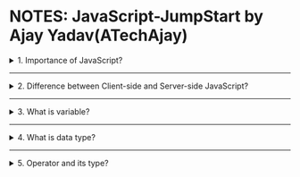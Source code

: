 # NOTES: JavaScript-JumpStart by Ajay Yadav(ATechAjay)

<details>

<summary>1. Importance of JavaScript?</summary>

- JavaScript is a powerful programming language that can add interactivity to a website. It was invented by Brendan Eich in 1995.

- In web browsers, JavaScript consists of three main parts:

          1. Core JS: ECMAScript provides the core functionality.

          2. DOM: The Document Object Model (DOM) provides interfaces for interacting with elements on web pages.

          3. BOM: The Browser Object Model (BOM) provides the browser API for interacting with the web browser.

- We use JavaScript with HTML and CSS to enhance a web page’s functionality, such as validating forms , creating interactive features, and displaying animated charts, etc.

- When a web page is loaded, i.e. after HTML and CSS have been downloaded, the JavaScript engine in the web browser executes the JavaScript code.

- The JavaScript code then modifies the HTML and CSS to update the user interface dynamically.

- The JavaScript engine is a program that executes JavaScript code.

</details>

<hr>
<details>

<summary>2. Difference between Client-side and Server-side JavaScript?</summary>

- When JavaScript is used on a web page, it is executed in web browsers. In this case, JavaScript works as a client-side language.

- JavaScript can run on both web browsers and servers. A popular JavaScript server-side environment is Node.js.

- Unlike client-side JavaScript, server-side JavaScript executes on the server that allows us to access databases, file systems, etc.
</details>

<hr>
<details>

<summary>3. What is variable?</summary>

- Variable is the essential building block of JavaScript.

- We need operators (we will discuss it later) to modify our variables.

- Without variable, a piece of code would do the exact same thing every time.

- But with variable, a piece of code do something different every time.

#### Variable declaration

- When we first time create a Variable, we declare it. This process is known as variable declaration.

- To declare a variable, we use the let, var and const keyword followed by the variable name.

```JavaScript
let firstName;

// firstName - Variable, that is not initialized yet. So it's default value will be "undefined"
```

> Variable has a special value "undefined" if you have not assigned a value to it.

- But we can also assign a value to a variable known as initialization of a variable.

- Once we have declared a variable, we can initialize it with a value. To initialize a variable, we specify the variable name, followed by an equals sign ( = ) and a value.

- JavaScript allows us to declare two or more variables using a single statement. To separate two variable declarations, we use a comma ( , ) operator.

```JavaScript
// Variable definition

let firstName = "Ajay";

// firstName - Variable Name/Identifier
// "Ajay" - Value
```

> Now, we can use the above defined Variable in our entire program whenever we want.

- JavaScript is a dynamically typed language. This means that we don’t need to specify the variable’s type in the declaration.

- Since JavaScript is a dynamically typed language, we can re-assign a value of a varible of different data type. Although, it is not recommended.

- Once we initialize a variable, we can change its value by re-assigning(=) a different value.

```JavaScript
// Variable definition
let firstName = "Ajay";

// firstName - Variable Name/Identifier
// "Ajay" - Value

// re-assign
firstName = "Alex";

// firstName - Variable Name/Identifier
// "Alex" - New value
```

> A variable has no any data type but a value has.

#### Undefined VS undeclared variables

- An undefined variable is a variable that has been declared but has not been initialized with a value.

- An undeclared variable is a variable that has not been declared or defined yet.
  If we want to accesss undeclared variable then JavaScript engine will throw an error.

#### let, var, & const

- A variable definition consists of three parts:

             1. Varible definition keyword (let, var, & const)

             2. A variable name (eg: firstName)

             3. A value (eg: "Ajay")

- let, var and, const are used for variables that might have new value assigned somewhere in the program.

- The var keyword is almost the same as let. It also declares a variable, but in a slightly different way. It is recommended to always use the let keyword.

- Variables declared using const are called _constants_. They cannot be reassigned. An attempt to do so would cause an error.

- These 3 keywords introduce a new concept known as _scope_, which will be discussed later in the week.

> 'const' declarations must be initialized.

Notes:👇

| Keyword | Scope  |
| ------- | ------ |
| var     | Global |
| let     | Block  |
| const   | Block  |

   </details>

   <hr>

  <details>
<summary>4. What is data type?</summary>

- A value in JavaScript is always of a certain type.

- We can put any type in a variable.

- JavaScript is a dynamic language with dynamic types.

- Variables in JavaScript are not directly associated with any particular data type. In other words, a variable can hold a value of different types.

- To get the current type of the value that the variable stores, you use the **typeof** operator.

#### JavaScript has the 7 primitive data types:

<hr>
<details>
<summary>1. Null</summary>

- It forms a separate type of its own which contains only the null value.

- It's a special value which represents “nothing”, “empty” or “value unknown”.

- The typeof null returns object is a known bug in JavaScript. A proposal to fix this was proposed but rejected. The reason was the that fix would break a lot of existing sites.

```JavaScript
let firstName = null;
```

</details>
<hr>

<details>
<summary>2. Undefined</summary>

- If a variable is declared, but not assigned, then its value is undefined.

- The meaning of undefined is “value is not assigned” yet.

```JavaScript
let firstName;  //undefined
let firstName = undefined; // Not recommended
```

</details>
<hr>

<details>
<summary>3. Boolean</summary>

- The boolean type has only two values: true and false.

- This type is commonly used to store yes/no values: true means “yes, correct”, and false means “no, incorrect”.

```JavaScript
let isUserLoggedIn = true;  // true
let isUserLoggedOut = false;  //false
```

</details>
<hr>

<details>
<summary>4. Number</summary>

- The number type represents both integer and floating point numbers.

- Besides regular numbers, there are special numeric values which also belong to this data type: +Infinity , -Infinity and NaN.

- Infinity represents the mathematical Infinity ∞. It is a special value that’s greater than any number.

- NaN represents a computational error. It is a result of an incorrect or an undefined mathematical operation.

```JavaScript
let num = 985656;  // 985656
let floatingNum = 9856.5445;  // 9856.5445
```

</details>
<hr>

<details>
<summary>5. String</summary>

- The string type In JavaScript, is a sequence of zero or more characters.

- A string in JavaScript must be surrounded by quotes.

- In JavaScript, there are 3 types of quotes.

  1. Double quotes: "Hello"
  2. Single quotes: 'Hello'
  3. Backticks: `Hello`

```JavaScript
let firstName = 'Ajay';  // Ajay
let lastName = "Yadav";  // Yadav
let fullName = `${firstName} ${lastName}`; // Ajay Yadav
```

- Double and single quotes are simple quotes. There’s practically no difference between them in JavaScript.

- Backticks are extended functionality quotes. They allow us to embed variables and expressions into a string by wrapping them in ${…}.

- JavaScript strings are immutable. This means that it cannot be modified once created. However, you can create a new string from an existing string using methods.

</details>
<hr>

<details>
<summary>6. Symbol - ES2015</summary>

- It is a unique and immutable primitive value and may be used as the key of an Object property.

- The Symbol function creates a new unique value every time you call it.

- To create a symbol, you call the Symbol function

```JavaScript
let s1 = Symbol();
```

</details>
<hr>

<details>
<summary>7. BigInt - ES2020</summary>

- The bigint type represents the whole numbers that are larger than 2^53 – 1.

- A BigInt value is created by appending **n** to the end of an integer.

```JavaScript
let bigint = 5345345463246243563154324214234235n;
```

</details>
<hr>

</details>

<hr/>

<details>
<summary>5. Operator and its type?</summary>
dfgdf
</details>
